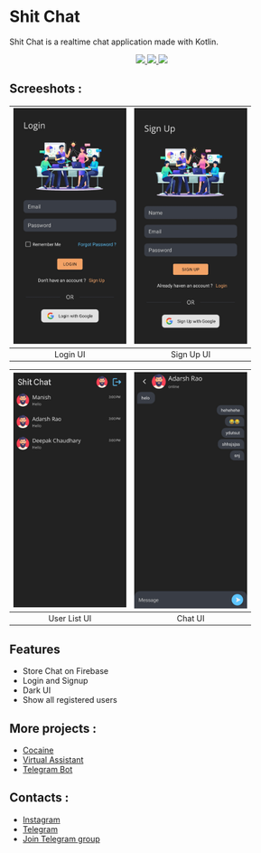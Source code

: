 # Shit Chat

Shit Chat is a realtime chat application made with Kotlin.

<p align="center">
	<a href="https://github.com/vishal2376/Cocaine/issues">
	<img src="https://img.shields.io/github/issues/vishal2376/Shit-Chat"/>
	</a>
	<a href="https://github.com/vishal2376/Cocaine/stargazers">
	<img src="https://img.shields.io/github/stars/vishal2376/Shit-Chat"/>
	</a>
	<a href="https://github.com/vishal2376/Cocaine/blob/master/LICENSE">
	<img src="https://img.shields.io/github/license/vishal2376/Shit-Chat"/>
	</a>
</p>


## Screeshots :

| <img src="screenshots/Login_UI.jpg" width="200px"> | <img src="screenshots/SignUp_UI.jpg" width="200px"> |
|:---:|:---:|
| Login UI | Sign Up UI |

| <img src="screenshots/UserList_UI.jpg" width="200px"> | <img src="screenshots/Chat_UI.jpg" width="200px"> |
|:---:|:---:|
| User List UI | Chat UI |

## Features

 - Store Chat on Firebase
 - Login and Signup
 - Dark UI
 - Show all registered users

## More projects :

 - [Cocaine](https://github.com/vishal2376/Cocaine)
 - [Virtual Assistant](https://github.com/vishal2376/virtual-assistant)
 - [Telegram Bot](https://github.com/vishal2376/telegram-bot)


## Contacts :

 - [Instagram](https://www.instagram.com/vishal_2376/)
 - [Telegram](https://t.me/vishal2376/)
 - [Join Telegram group](https://t.me/cppwithtricks)
